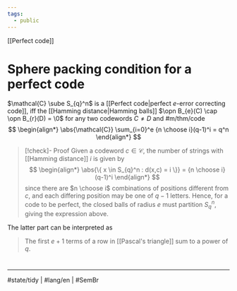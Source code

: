 ```yaml
---
tags:
  - public
---
```

[[Perfect code]]
# Sphere packing condition for a perfect code

$\mathcal{C} \sube S_{q}^n$ is a [[Perfect code|perfect $e$-error correcting code]], iff the [[Hamming distance|Hamming balls]] $\opn B_{e}(C) \cap \opn B_{r}(D) = \0$ for any two codewords $C \neq D$ and  #m/thm/code
$$
\begin{align*}
\abs{\mathcal{C}} \sum_{i=0}^e {n \choose i}(q-1)^i = q^n
\end{align*}
$$

> [!check]- Proof
> Given a codeword $c \in \mathcal{C}$, the number of strings with [[Hamming distance]] $i$ is given by
> $$
> \begin{align*}
> \abs{\{ x \in S_{q}^n : d(x,c) = i \}} = {n \choose i} (q-1)^i
> \end{align*}
> $$
> since there are $n \choose i$ combinations of positions different from $c$, and each differing position may be one of $q-1$ letters.
> Hence, for a code to be perfect,
> the closed balls of radius $e$ must partition $S_{q}^n$, giving the expression above. <span class="QED"/>

The latter part can be interpreted as

> The first $e+1$ terms of a row in [[Pascal's triangle]] sum to a power of $q$.

#
---
#state/tidy | #lang/en | #SemBr
